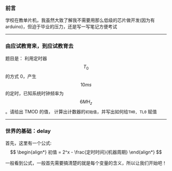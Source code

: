 ### 前言
学校在教单片机，我虽然大致了解我不需要用那么低级的芯片做开发(因为有arduino)，但迫于毕业的压力，还是写一写笔记方便考试

___

### 由应试教育来，到应试教育去

题目是：
利用定时器 $$T_0$$ 的方式 0，产生 $$10ms$$ 的定时，已知系统时钟频率为 $$6MH_z$$ 。请给出 TMOD 的值， 计算出计数器的`初始值`，并写出如何给`TH0, TL0` 赋值

___

### 世界的基础：delay

首先，这里有一个公式:
$$
\begin{align*}
初值 = 2^x - \frac{定时时间}{机器周期}
\end{align*}
$$

一般看到公式，一般首先需要搞清楚的就是每个变量的含义，所以让我们开始吧！

